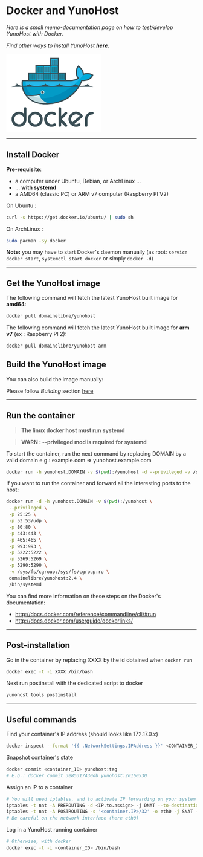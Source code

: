 # Docker and YunoHost

*Here is a small memo-documentation page on how to test/develop YunoHost with Docker.*

*Find other ways to install YunoHost **[here](/install)**.*

<img src="/images/docker.png" width=250>

---

## Install Docker

**Pre-requisite**:
* a computer under Ubuntu, Debian, or ArchLinux ...
* ... **with systemd**
* a AMD64 (classic PC) or ARM v7 computer (Raspberry PI V2)

On Ubuntu :
```bash
curl -s https://get.docker.io/ubuntu/ | sudo sh
```

On ArchLinux :
```bash
sudo pacman -Sy docker
```

**Note:** you may have to start Docker's daemon manually (as root: `service docker start`, `systemctl start docker` or simply `docker -d`)

---

## Get the YunoHost image

The following command will fetch the latest YunoHost built image for **amd64**:
```bash
docker pull domainelibre/yunohost
```

The following command will fetch the latest YunoHost built image for **arm v7** (ex : Raspberry PI 2):
```bash
docker pull domainelibre/yunohost-arm
```

## Build the YunoHost image

You can also build the image manually:

Please follow *Building* section [here](https://github.com/aymhce/YunohostDockerImage)

---

## Run the container

> **The linux docker host must run systemd**

> **WARN : --privileged mod is required for systemd**

To start the container, run the next command by replacing DOMAIN by a valid domain e.g.: example.com => yunohost.example.com
```bash
docker run -h yunohost.DOMAIN -v $(pwd):/yunohost -d --privileged -v /sys/fs/cgroup:/sys/fs/cgroup:ro domainelibre/yunohost:2.4 /bin/systemd
```

If you want to run the container and forward all the interesting ports to the host:

```bash
docker run -d -h yunohost.DOMAIN -v $(pwd):/yunohost \
 --privileged \
 -p 25:25 \
 -p 53:53/udp \
 -p 80:80 \
 -p 443:443 \
 -p 465:465 \
 -p 993:993 \
 -p 5222:5222 \
 -p 5269:5269 \
 -p 5290:5290 \
 -v /sys/fs/cgroup:/sys/fs/cgroup:ro \
 domainelibre/yunohost:2.4 \
 /bin/systemd
```

You can find more information on these steps on the Docker's documentation:
* http://docs.docker.com/reference/commandline/cli/#run
* http://docs.docker.com/userguide/dockerlinks/

---

## Post-installation
Go in the container by replacing XXXX by the id obtained when `docker run`
```bash
docker exec -t -i XXXX /bin/bash
```
Next run postinstall with the dedicated script to docker
```bash
yunohost tools postinstall
```


---

## Useful commands


Find your container's IP address (should looks like 172.17.0.x)

```bash
docker inspect --format '{{ .NetworkSettings.IPAddress }}' <CONTAINER_ID>
```


Snapshot container's state

```bash
docker commit <container_ID> yunohost:tag
# E.g.: docker commit 3e85317430db yunohost:20160530
```

Assign an IP to a container

```bash
# You will need iptables, and to activate IP forwarding on your system
iptables -t nat -A PREROUTING -d <IP.to.assign> -j DNAT --to-destination <container.IP>
iptables -t nat -A POSTROUTING -s '<container.IP>/32' -o eth0 -j SNAT --to-source <IP.to.assign>
# Be careful on the network interface (here eth0)
```

Log in a YunoHost running container

```bash
# Otherwise, with docker
docker exec -t -i <container_ID> /bin/bash
```

